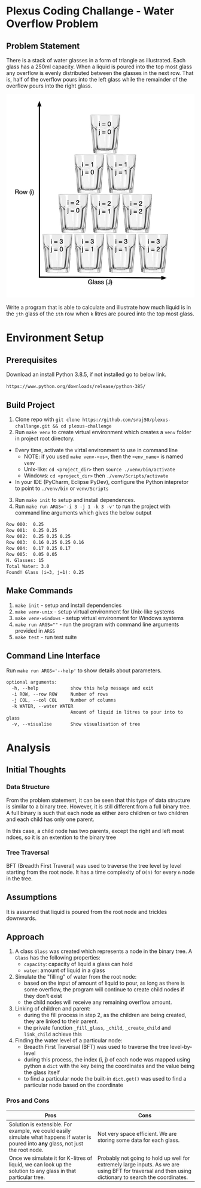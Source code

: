 # Plexus Coding Challange - Water Overflow Problem

## Problem Statement
There is a stack of water glasses in a form of triangle as illustrated. Each glass has a 250ml capacity. When a liquid is poured into the top most glass any
overflow is evenly distributed between the glasses in the next row. That is, half of the overflow pours into the left glass while the remainder of the overflow pours into the right glass.

![water_overflow](/images/water-overflow-problem.png)


Write a program that is able to calculate and illustrate how much liquid is in the `jth` glass of the `ith` row when `k` litres are poured into the top most glass.

# Environment Setup

## Prerequisites
Download an install Python 3.8.5, if not installed go to below link.

`https://www.python.org/downloads/release/python-385/`

## Build Project
1. Clone repo with `git clone https://github.com/sraj50/plexus-challange.git && cd plexus-challenge`
2. Run `make venv` to create virtual environment which creates a `venv` folder in project root directory.
  - Every time, activate the virtal environment to use in command line
    - NOTE: if you used `make venv-<os>`, then the `<env_name>` is named `venv`
    - Unix-like: `cd <project_dir>` then `source ./venv/bin/activate`
    - Windows: `cd <project_dir>` then `./venv/Scripts/activate`
  - In your IDE (PyCharm, Eclipse PyDev), configure the Python intepretor to point to `./venv/bin` or `venv/Scripts`
3. Run `make init` to setup and install dependences.
4. Run `make run ARGS='-i 3 -j 1 -k 3 -v'` to run the project with command line arguments which gives the below output
```
Row 000:  0.25
Row 001:  0.25 0.25
Row 002:  0.25 0.25 0.25
Row 003:  0.16 0.25 0.25 0.16
Row 004:  0.17 0.25 0.17
Row 005:  0.05 0.05
N. Glasses: 15
Total Water: 3.0
Found! Glass (i=3, j=1): 0.25
```

## Make Commands
1. `make init` - setup and install dependencies
2. `make venv-unix` - setup virtual environment for Unix-like systems
3. `make venv-windows` - setup virtual environment for Windows systems
4. `make run ARGS=""` - run the program with command line arguments provided in `ARGS`
5. `make test` - run test suite 

## Command Line Interface
Run `make run ARGS='--help'` to show details about parameters.
```
optional arguments:
  -h, --help            show this help message and exit
  -i ROW, --row ROW     Number of rows
  -j COL, --col COL     Number of columns
  -k WATER, --water WATER
                        Amount of liquid in litres to pour into to glass
  -v, --visualise       Show visualisation of tree

```

# Analysis

## Initial Thoughts

### Data Structure
From the problem statement, it can be seen that this type of data structure is similar to a binary tree. However, it is still different from a full binary tree. A full binary is such that each node as either zero children or two children and each child has only one parent.

In this case, a child node has two parents, except the right and left most ndoes, so it is an extention to the binary tree

### Tree Traversal
BFT (Breadth First Traveral) was used to traverse the tree level by level starting from the root node. It has a time complexity of `O(n)` for every `n` node in the tree.

## Assumptions
It is assumed that liquid is poured from the root node and trickles downwards.

## Approach
1. A class `Glass` was created which represents a node in the binary tree. A `Glass` has the following properties:
    - `capacity`: capacity of liquid a glass can hold
    - `water`: amount of liquid in a glass
2. Simulate the "filling" of water from the root node:
    - based on the input of amount of liquid to pour, as long as there is some overflow, the program will continue to create child nodes if they don't exist
    - the child nodes will receive any remaining overflow amount.
3. Linking of children and parent:
    - during the fill process in step 2, as the children are being created, they are linked to their parent.
    - the private function `_fill_glass`, `_child`, `_create_child` and `link_child` achieve this
4. Finding the water level of a particular node:
    - Breadth First Traversal (BFT) was used to traverse the tree level-by-level
    - during this process, the index (i, j) of each node was mapped using python a `dict` with the key being the coordinates and the value being the glass itself
    - to find a particular node the built-in `dict.get()` was used to find a particular node based on the coordinate

### Pros and Cons
| Pros                                                         | Cons                                                         |
| ------------------------------------------------------------ | ------------------------------------------------------------ |
| Solution is extensible. For example, we could easily simulate what happens if water is poured  into **any** glass, not just the root node. | Not very space efficient. We are storing some data for each glass. |
| Once we simulate it for K-litres of liquid, we can look up the solution to any glass in that particular tree. | Probably not going to hold up well for extremely large inputs. As we are using BFT for traversal and then using dictionary to search the coordinates.|
